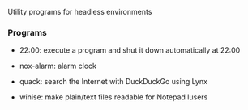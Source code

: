 Utility programs for headless environments

### Programs

* 22:00: execute a program and shut it down automatically at 22:00

* nox-alarm: alarm clock

* quack: search the Internet with DuckDuckGo using Lynx

* winise: make plain/text files readable for Notepad lusers
